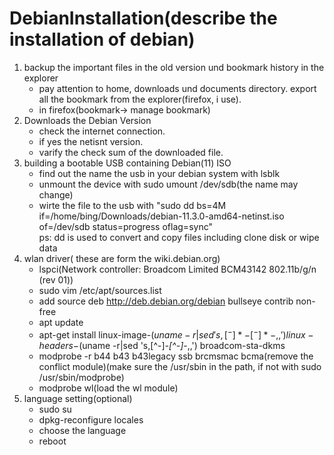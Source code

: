 # DebianInstallation(describe the installation of debian) <br>
1. backup the important files in the old version und bookmark history in the explorer
   - pay attention to home, downloads und documents directory. export all the bookmark from the explorer(firefox, i use).
   - in firefox(bookmark-> manage bookmark)<br>
2. Downloads the Debian Version
    - check the internet connection.
    - if yes the netisnt version.
    - varify the check sum of the downloaded file.<br>
3. building a bootable USB containing Debian(11) ISO
    - find out the name the usb in your debian system with lsblk
    - unmount the device with sudo umount /dev/sdb(the name may change)
    - wirte the file to the usb with "sudo dd bs=4M if=/home/bing/Downloads/debian-11.3.0-amd64-netinst.iso of=/dev/sdb status=progress oflag=sync"<br>
        ps: dd is used to convert and copy files including clone disk or wipe data
4. wlan driver( these are form the wiki.debian.org)
   - lspci(Network controller: Broadcom Limited BCM43142 802.11b/g/n (rev 01))<br>
   - sudo vim /etc/apt/sources.list
   -  add source deb http://deb.debian.org/debian bullseye contrib non-free
   -  apt update
   -  apt-get install linux-image-$(uname -r|sed 's,[^-]*-[^-]*-,,') linux-headers-$(uname -r|sed 's,[^-]*-[^-]*-,,') broadcom-sta-dkms
   -  modprobe -r b44 b43 b43legacy ssb brcmsmac bcma(remove the conflict module)(make sure the /usr/sbin in the path, if not with sudo /usr/sbin/modprobe)
   -  modprobe wl(load the wl module)
5. language setting(optional)
   - sudo su
   - dpkg-reconfigure locales
   - choose the language 
   - reboot
